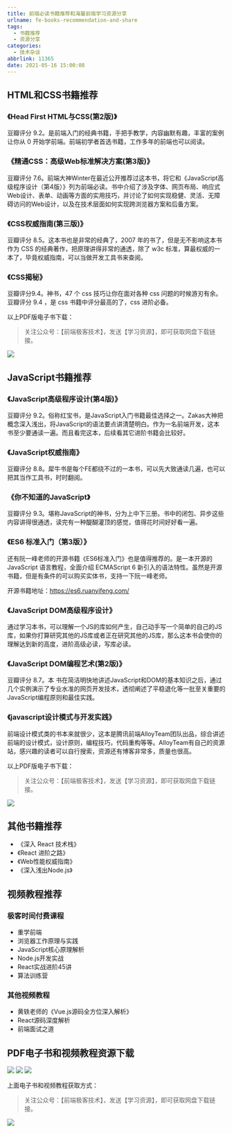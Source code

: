```yaml
---
title: 前端必读书籍推荐和海量前端学习资源分享
urlname: fe-books-recommendation-and-share
tags:
  - 书籍推荐
  - 资源分享
categories:
  - 技术杂谈
abbrlink: 11365
date: 2021-05-16 15:00:08
---
```


## HTML和CSS书籍推荐

### 《Head First HTML与CSS(第2版)》

豆瓣评分 9.2。是前端入门的经典书籍，手把手教学，内容幽默有趣，丰富的案例让你从 0 开始学前端。前端初学者首选书籍，工作多年的前端也可以阅读。

### 《精通CSS：高级Web标准解决方案(第3版)》
豆瓣评分 7.6。前端大神Winter在最近公开推荐过这本书，将它和《JavaScript高级程序设计（第4版）》列为前端必读。书中介绍了涉及字体、网页布局、响应式Web设计、表单、动画等方面的实用技巧，并讨论了如何实现稳健、灵活、无障碍访问的Web设计，以及在技术层面如何实现跨浏览器方案和后备方案。


### 《CSS权威指南(第三版)》
豆瓣评分 8.5。这本书也是非常的经典了，2007 年的书了，但是无不影响这本书作为 CSS 的经典著作，把原理讲得非常的通透，除了 w3c 标准，算最权威的一本了，毕竟权威指南，可以当做开发工具书来查阅。

### 《CSS揭秘》
豆瓣评分9.4。神书，47 个 css 技巧让你在面对各种 css 问题的时候游刃有余。豆瓣评分 9.4 ，是 css 书籍中评分最高的了，css 进阶必备。

以上PDF版电子书下载：

> 关注公众号：【前端极客技术】，发送【学习资源】，即可获取网盘下载链接。

![](https://image.chenhanpeng.com/static/blog-images/blogImages/2021/fegeek_qrcode.png)

## JavaScript书籍推荐

### 《JavaScript高级程序设计(第4版)》
豆瓣评分 9.2。俗称红宝书，是JavaScript入门书籍最佳选择之一。Zakas大神把概念深入浅出，将JavaScript的语法要点讲清楚明白。作为一名前端开发，这本书至少要通读一遍。而且看完这本，后续看其它进阶书籍会比较好。

### 《JavaScript权威指南》
豆瓣评分 8.8。犀牛书是每个FE都绕不过的一本书，可以先大致通读几遍，也可以把其当作工具书，时时翻阅。

### 《你不知道的JavaScript》
豆瓣评分 9.3。堪称JavaScript的神书，分为上中下三册。书中的闭包、异步这些内容讲得很通透，读完有一种醍醐灌顶的感觉，值得花时间好好看一遍。

### 《ES6 标准入门（第3版）》
还有阮一峰老师的开源书籍《ES6标准入门》也是值得推荐的。是一本开源的 JavaScript 语言教程，全面介绍 ECMAScript 6 新引入的语法特性。虽然是开源书籍，但是有条件的可以购买实体书，支持一下阮一峰老师。

开源书籍地址：https://es6.ruanyifeng.com/


### 《JavaScript DOM高级程序设计》
通过学习本书，可以理解一个JS的库如何产生，自己动手写一个简单的自己的JS库，如果你打算研究其他的JS库或者正在研究其他的JS库，那么这本书会使你的理解达到新的高度，进阶高级必读，写库必读。

### 《JavaScript DOM编程艺术(第2版)》
豆瓣评分 8.7。本 书在简洁明快地讲述JavaScript和DOM的基本知识之后，通过几个实例演示了专业水准的网页开发技术，透彻阐述了平稳退化等一批至关重要的 JavaScript编程原则和最佳实践。


### 《javascript设计模式与开发实践》
前端设计模式类的书本来就很少，这本是腾讯前端AlloyTeam团队出品，综合讲述前端的设计模式，设计原则，编程技巧，代码重构等等。AlloyTeam有自己的资源站，感兴趣的读者可以自行搜索，资源还有博客非常多，质量也很高。

以上PDF版电子书下载：

> 关注公众号：【前端极客技术】，发送【学习资源】，即可获取网盘下载链接。

![](https://image.chenhanpeng.com/static/blog-images/blogImages/2021/fegeek_qrcode.png)


## 其他书籍推荐
- 《深入 React 技术栈》
- 《React 进阶之路》
- 《Web性能权威指南》
- 《深入浅出Node.js》

## 视频教程推荐
### 极客时间付费课程
- 重学前端
- 浏览器工作原理与实践
- JavaScript核心原理解析
- Node.js开发实战
- React实战进阶45讲
- 算法训练营

### 其他视频教程
- 黄轶老师的《Vue.js源码全方位深入解析》
- React源码深度解析
- 前端面试之道


## PDF电子书和视频教程资源下载
![](https://image.chenhanpeng.com/static/blog-images/blogImages/2021/20210516211520.png)
![](https://image.chenhanpeng.com/static/blog-images/blogImages/2021/20210516211542.png)
![](https://image.chenhanpeng.com/static/blog-images/blogImages/2021/20210516211552.png)


上面电子书和视频教程获取方式：

> 关注公众号：【前端极客技术】，发送【学习资源】，即可获取网盘下载链接。

![](https://image.chenhanpeng.com/static/blog-images/blogImages/2021/fegeek_qrcode.png)